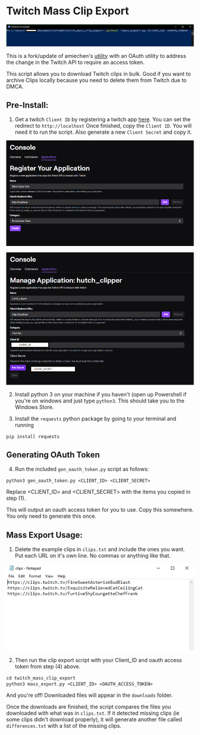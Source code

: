 # Twitch Mass Clip Export  

![powershell](powershell.png "powershell")

This is a fork/update of amiechen's [utility](https://github.com/amiechen/twitch-batch-loader) with an OAuth utility to address the change in the Twitch API to require an access token.

This script allows you to download Twitch clips in bulk. Good if you want to archive Clips locally because you need to delete them from Twitch due to DMCA.

## Pre-Install:

1) Get a twitch `Client ID` by registering a twitch app [here](https://dev.twitch.tv/dashboard/apps/create). You can set the redirect to `http://localhost`
Once finished, copy the `Client ID`. You will need it to run the script.
Also generate a new `Client Secret` and copy it.

![appreg](app_reg.png "app_reg")

![app2](app2.png "app2")

2) Install python 3 on your machine if you haven't (open up Powershell if you're on windows and just type `python3`. This should take you to the Windows Store. 

3) Install the `requests` python package by going to your terminal and running 
```
pip install requests
```

## Generating OAuth Token

4) Run the included `gen_oauth_token.py` script as follows:
```
python3 gen_oauth_token.py <CLIENT_ID> <CLIENT_SECRET>
```
Replace <CLIENT_ID> and <CLIENT_SECRET> with the items you copied in step (1).

This will output an oauth access token for you to use. Copy this somewhere. You only need to generate this once.

## Mass Export Usage:


1) Delete the example clips in `clips.txt` and include the ones you want. Put each URL on it's own line. No commas or anything like that.

![clips](clips.png "clips")

2) Then run the clip export script with your Client_ID and oauth access token from step (4) above.

```
cd twitch_mass_clip_export
python3 mass_export.py <CLIENT_ID> <OAUTH_ACCESS_TOKEN>
```

And you're off! Downloaded files will appear in the `downloads` folder.

Once the downloads are finished, the script compares the files you downloaded with what was in `clips.txt`. If it detected missing clips (ie some clips didn't download properly), it will generate another file called `differences.txt` with a list of the missing clips.

